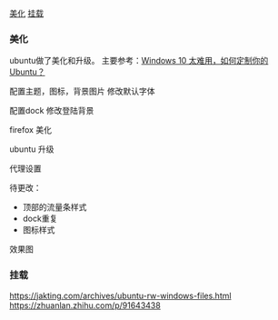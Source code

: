 [美化](#美化)
[挂载](#挂载)

### 美化
ubuntu做了美化和升级。
主要参考：[Windows 10 太难用，如何定制你的 Ubuntu？](https://www.chainnews.com/articles/105102868075.htm)

配置主题，图标，背景图片
修改默认字体

配置dock
修改登陆背景

firefox 美化

ubuntu 升级

代理设置

待更改：
- 顶部的流量条样式
- dock重复
- 图标样式

效果图

### 挂载

https://jakting.com/archives/ubuntu-rw-windows-files.html
https://zhuanlan.zhihu.com/p/91643438


